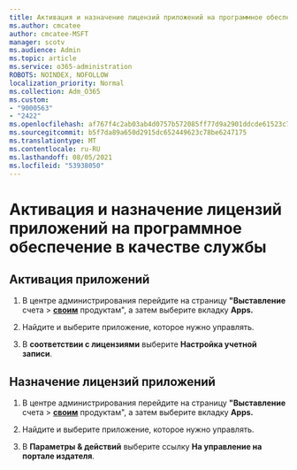 ```yaml
---
title: Активация и назначение лицензий приложений на программное обеспечение в качестве службы
ms.author: cmcatee
author: cmcatee-MSFT
manager: scotv
ms.audience: Admin
ms.topic: article
ms.service: o365-administration
ROBOTS: NOINDEX, NOFOLLOW
localization_priority: Normal
ms.collection: Adm_O365
ms.custom:
- "9000563"
- "2422"
ms.openlocfilehash: af767f4c2ab03ab4d0757b572085ff77d9a2901ddcde61523c7f314b11726f25
ms.sourcegitcommit: b5f7da89a650d2915dc652449623c78be6247175
ms.translationtype: MT
ms.contentlocale: ru-RU
ms.lasthandoff: 08/05/2021
ms.locfileid: "53938050"
---
```

# <a name="activate-and-assign-software-as-a-service-app-licenses"></a>Активация и назначение лицензий приложений на программное обеспечение в качестве службы 

## <a name="to-activate-apps"></a>Активация приложений

1. В центре администрирования перейдите на страницу **"Выставление** счета  >  **[своим](https://go.microsoft.com/fwlink/p/?linkid=842054)** продуктам", а затем выберите вкладку **Apps.**

2. Найдите и выберите приложение, которое нужно управлять.

3. В **соответствии с лицензиями** выберите **Настройка учетной записи**.  

## <a name="to-assign-app-licenses"></a>Назначение лицензий приложений

1. В центре администрирования перейдите на страницу **"Выставление** счета  >  **[своим](https://go.microsoft.com/fwlink/p/?linkid=842054)** продуктам", а затем выберите вкладку **Apps.**

2. Найдите и выберите приложение, которое нужно управлять.  

3. В **Параметры & действий** выберите ссылку **На управление на портале издателя**.